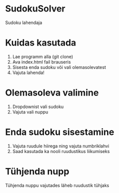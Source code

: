 # SudokuSolver
Sudoku lahendaja

# Kuidas kasutada
1) Lae programm alla (git clone)
2) Ava index.html fail brauseris
3) Sisesta enda sudoku või vali olemasolevatest
4) Vajuta lahenda!

# Olemasoleva valimine
1) Dropdownist vali sudoku
2) Vajuta vali nuppu

# Enda sudoku sisestamine
1) Vajuta ruudule hiirega ning vajuta numbriklahvi
2) Saad kasutada ka nooli ruudustikus liikumiseks

# Tühjenda nupp
 Tühjenda nuppu vajutades läheb ruudustik tühjaks
